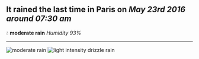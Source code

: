 ## It rained the last time in Paris on *May 23rd 2016 around 07:30 am*
💧  **moderate rain** *Humidity 93%*

---
![moderate rain](http://openweathermap.org/img/w/10d.png) ![light intensity drizzle rain](http://openweathermap.org/img/w/09d.png)

